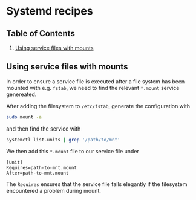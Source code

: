 # Systemd recipes 

<!--BEGIN TOC-->
## Table of Contents
1. [Using service files with mounts](#using-service-files-with-mounts)

<!--END TOC-->

## Using service files with mounts
In order to ensure a service file is executed after a file system has been mounted with e.g. `fstab`, we need to find the relevant `*.mount` service genereated.

After adding the filesystem to `/etc/fstab`, generate the configuration with
```bash
sudo mount -a
```

and then find the service with
```bash
systemctl list-units | grep '/path/to/mnt'
```

We then add this `*.mount` file to our service file under
```
[Unit]
Requires=path-to-mnt.mount
After=path-to-mnt.mount
```

The `Requires` ensures that the service file fails elegantly if the filesystem encountered a problem during mount.